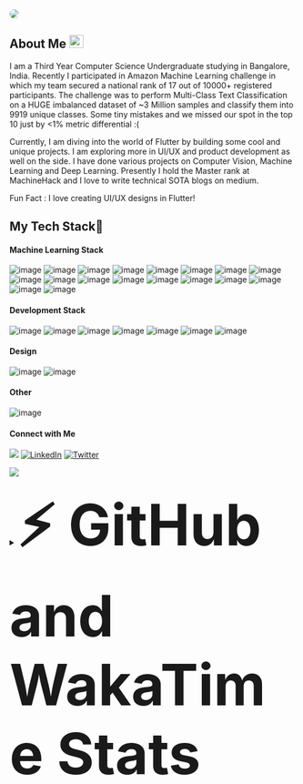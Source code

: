 <img style="border-radius:30px" src="https://raw.githubusercontent.com/nakshatrasinghh/nakshatrasinghh/master/readme.jpg">

## About Me <img src="https://media.giphy.com/media/hvRJCLFzcasrR4ia7z/giphy.gif" width="25px" height="23px">
I am a Third Year Computer Science Undergraduate studying in Bangalore, India.
Recently I participated in Amazon Machine Learning challenge in which my team secured a national rank of 17 out of 10000+ registered participants. The challenge was to perform Multi-Class Text Classification on a HUGE imbalanced dataset of ~3 Million samples and classify them into 9919 unique classes.
Some tiny mistakes and we missed our spot in the top 10 just by <1% metric differential :(
<br>

Currently, I am diving into the world of Flutter by building some cool and unique projects. I am exploring more in UI/UX and product development as well on the side. I have done various projects on Computer Vision, Machine Learning and Deep Learning.
Presently I hold the Master rank at MachineHack and I love to write technical SOTA blogs on medium.
</br>

Fun Fact : I love creating UI/UX designs in Flutter!

## My Tech Stack🚀
#### Machine Learning Stack
![image](https://img.shields.io/badge/Python-3776AB?style=for-the-badge&logo=python&logoColor=white)
![image](https://img.shields.io/badge/pandas%20-%23150458.svg?&style=for-the-badge&logo=pandas&logoColor=white)
![image](https://img.shields.io/badge/numpy%20-%23013243.svg?&style=for-the-badge&logo=numpy&logoColor=white)
![image](https://img.shields.io/badge/Jupyter-F37626.svg?&style=for-the-badge&logo=Jupyter&logoColor=white)
![image](https://img.shields.io/badge/OpenCV-27338e?style=for-the-badge&logo=OpenCV&logoColor=white)
![image](https://img.shields.io/badge/Keras-D00000?style=for-the-badge&logo=Keras&logoColor=white)
![image](https://img.shields.io/badge/TensorFlow-FF6F00?style=for-the-badge&logo=TensorFlow&logoColor=white)
![image](https://img.shields.io/badge/PyTorch-EE4C2C?style=for-the-badge&logo=PyTorch&logoColor=white)
![image](https://img.shields.io/badge/scikit_learn-F7931E?style=for-the-badge&logo=scikit-learn&logoColor=white)
![image](https://img.shields.io/badge/Streamlit-FF4B4B?style=for-the-badge&logo=Streamlit&logoColor=white)
![image](https://img.shields.io/badge/Plotly-239120?style=for-the-badge&logo=plotly&logoColor=white)
![image](https://img.shields.io/badge/PyTorch-Lightning-792EE5?style=for-the-badge&logo=PyTorch-Lightning&logoColor=white)
![image](https://img.shields.io/badge/MySQL-00000F?style=for-the-badge&logo=mysql&logoColor=white)
![image](https://img.shields.io/badge/Flask-000000?style=for-the-badge&logo=flask&logoColor=white)
![image](https://img.shields.io/badge/Docker-2CA5E0?style=for-the-badge&logo=docker&logoColor=white)
![image](https://img.shields.io/badge/DVC-945DD6?style=for-the-badge&logo=dataversioncontrol&logoColor=white)
![image](https://img.shields.io/badge/Heroku-430098?style=for-the-badge&logo=heroku&logoColor=white)
![image](https://img.shields.io/badge/Vercel-000000?style=for-the-badge&logo=vercel&logoColor=white)
<!-- ![image](https://img.shields.io/badge/OpenCV-27338e?style=for-the-badge&logo=OpenCV&logoColor=white) -->
<!-- ![image](https://img.shields.io/badge/Django-092E20?style=for-the-badge&logo=django&logoColor=white) -->

#### Development Stack
![image](https://img.shields.io/badge/Git-F05032?style=for-the-badge&logo=git&logoColor=white)
![image](https://img.shields.io/badge/HTML5-E34F26?style=for-the-badge&logo=html5&logoColor=white)
![image](https://img.shields.io/badge/CSS3-1572B6?style=for-the-badge&logo=css3&logoColor=white)
![image](https://img.shields.io/badge/Tailwind_CSS-38B2AC?style=for-the-badge&logo=tailwind-css&logoColor=white)
![image](https://img.shields.io/badge/Dart-0175C2?style=for-the-badge&logo=dart&logoColor=white)
![image](https://img.shields.io/badge/Flutter-02569B?style=for-the-badge&logo=flutter&logoColor=white)
![image](https://img.shields.io/badge/firebase-ffca28?style=for-the-badge&logo=firebase&logoColor=black)
<!-- ![image](https://img.shields.io/badge/JavaScript-F7DF1E?style=for-the-badge&logo=javascript&logoColor=black) -->
<!-- ![image](https://img.shields.io/badge/React_Native-20232A?style=for-the-badge&logo=react&logoColor=61DAFB) -->
<!-- ![image](https://img.shields.io/badge/Expo-1B1F23?style=for-the-badge&logo=expo&logoColor=white) -->
<!-- ![image](https://img.shields.io/badge/AWS_Amplify-232F3E?style=for-the-badge&logo=amazon-aws&logoColor=white) -->
<!-- ![image](https://img.shields.io/badge/Bootstrap-563D7C?style=for-the-badge&logo=bootstrap&logoColor=white) -->
#### Design
![image](https://img.shields.io/badge/Figma-F24E1E?style=for-the-badge&logo=figma&logoColor=white)
![image](https://img.shields.io/badge/Adobe%20XD-FF61F6?style=for-the-badge&logo=Adobe%20XD&logoColor=white)
<!-- ![image](https://img.shields.io/badge/Canva-%2300C4CC.svg?&style=for-the-badge&logo=Canva&logoColor=white) -->
#### Other
![image](https://img.shields.io/badge/C-00599C?style=for-the-badge&logo=c&logoColor=white)
<!-- ![image](https://img.shields.io/badge/Java-ED8B00?style=for-the-badge&logo=java&logoColor=white) -->
#### Connect with Me
<p align="left">
 <a target="_blank" href="mailto:iamnakshatrasingh@gmail.com"> <img src="https://img.shields.io/badge/Gmail-D14836?style=for-the-badge&logo=gmail&logoColor=white"></a>
<a target="_blank" href="https://www.linkedin.com/in/nakshatrasinghh/"><img alt="LinkedIn" src="https://img.shields.io/badge/linkedin-%230077B5.svg?style=for-the-badge&logo=linkedin&logoColor=white"/></a>
<!-- <a target="_blank" href="https://nakshatrasinghh.medium.com"><img alt="Medium" src="https://img.shields.io/badge/Medium-%23000000.svg?style=for-the-badge&logo=Medium&logoColor=white"/></a> -->
<a target="_blank" href="https://twitter.com/iamnakshatraa"><img alt="Twitter" src="https://img.shields.io/badge/Twitter-%231DA1F2.svg?style=for-the-badge&logo=Twitter&logoColor=white"/></a>
<!-- <a target="_blank" href="https://www.instagram.com/nakshatraa.singhh/">	<img alt="Instagram" src="https://img.shields.io/badge/Instagram-%23E4405F.svg?style=for-the-badge&logo=Instagram&logoColor=white"/></a> -->
<!-- <a target="_blank" href="https://www.kaggle.com/nakshatrasingh">	<img alt="Kaggle" src="https://img.shields.io/badge/Kaggle-20BEFF?style=for-the-badge&logo=Kaggle&logoColor=white"/></a> -->
<!-- <a target="_blank" href="https://www.hackerearth.com/@nakshatra18"> <img src="https://img.shields.io/badge/HackerEarth-%232C3454.svg?&style=for-the-badge&logo=HackerEarth&logoColor=Blue"></a> -->
</p>
</p>



![](https://github-readme-streak-stats.herokuapp.com?user=nakshatrasinghh&theme=dracula&hide_border=true)


<details>	
  <summary><b style="font-size:100px">⚡ GitHub and WakaTime Stats</b></summary>
<img src="https://github-readme-stats-pvt.nakshatrasinghh.vercel.app/api?username=nakshatrasinghh&show_icons=true&theme=material-palenight&layout=compact&count_private=true" />
<img src="https://github-readme-stats.vercel.app/api/top-langs/?username=nakshatrasinghh&layout=compact&hide=jupyter%20notebook&theme=material-palenight"/>
  
<!-- <img src="https://github-readme-stats.vercel.app/api/wakatime?username=nakshatrasinghh&layout=compact"/> -->

  

<!--START_SECTION:waka-->
**🐱 My GitHub Data** 

> 🏆 440 Contributions in the Year 2021
 > 
> 📦 920.8 kB Used in GitHub's Storage 
 > 
> 💼 Opted to Hire
 > 
> 📜 40 Public Repositories 
 > 
> 🔑 46 Private Repositories  
 > 
**I'm an Early 🐤** 

```text
🌞 Morning    224 commits    █████░░░░░░░░░░░░░░░░░░░░   21.27% 
🌆 Daytime    467 commits    ███████████░░░░░░░░░░░░░░   44.35% 
🌃 Evening    331 commits    ███████░░░░░░░░░░░░░░░░░░   31.43% 
🌙 Night      31 commits     ░░░░░░░░░░░░░░░░░░░░░░░░░   2.94%

```
📅 **I'm Most Productive on Thursday** 

```text
Monday       157 commits    ███░░░░░░░░░░░░░░░░░░░░░░   14.91% 
Tuesday      131 commits    ███░░░░░░░░░░░░░░░░░░░░░░   12.44% 
Wednesday    134 commits    ███░░░░░░░░░░░░░░░░░░░░░░   12.73% 
Thursday     184 commits    ████░░░░░░░░░░░░░░░░░░░░░   17.47% 
Friday       161 commits    ███░░░░░░░░░░░░░░░░░░░░░░   15.29% 
Saturday     154 commits    ███░░░░░░░░░░░░░░░░░░░░░░   14.62% 
Sunday       132 commits    ███░░░░░░░░░░░░░░░░░░░░░░   12.54%

```


📊 **This Week I Spent My Time On** 

```text
⌚︎ Time Zone: Asia/Kolkata

💬 Programming Languages: 
Python                   2 hrs 45 mins       ████████████░░░░░░░░░░░░░   48.87% 
Dart                     1 hr 31 mins        ██████░░░░░░░░░░░░░░░░░░░   26.92% 
HTML                     44 mins             ███░░░░░░░░░░░░░░░░░░░░░░   13.02% 
Java                     25 mins             █░░░░░░░░░░░░░░░░░░░░░░░░   7.49% 
CSV                      11 mins             ░░░░░░░░░░░░░░░░░░░░░░░░░   3.35%

🔥 Editors: 
VS Code                  5 hrs 13 mins       ███████████████████████░░   92.51% 
IntelliJ                 25 mins             █░░░░░░░░░░░░░░░░░░░░░░░░   7.49%

🐱‍💻 Projects: 
portsmouth               3 hrs 40 mins       ████████████████░░░░░░░░░   64.93% 
expandable               37 mins             ██░░░░░░░░░░░░░░░░░░░░░░░   10.94% 
stack_images             31 mins             ██░░░░░░░░░░░░░░░░░░░░░░░   9.34% 
oodj                     25 mins             █░░░░░░░░░░░░░░░░░░░░░░░░   7.44% 
ani_onboard              15 mins             █░░░░░░░░░░░░░░░░░░░░░░░░   4.59%

💻 Operating System: 
Mac                      5 hrs 39 mins       █████████████████████████   100.0%

```

**I Mostly Code in Dart** 

```text
Dart                     22 repos            ███████░░░░░░░░░░░░░░░░░░   30.99% 
Jupyter Notebook         19 repos            ██████░░░░░░░░░░░░░░░░░░░   26.76% 
Python                   12 repos            ████░░░░░░░░░░░░░░░░░░░░░   16.9% 
HTML                     10 repos            ███░░░░░░░░░░░░░░░░░░░░░░   14.08% 
TypeScript               3 repos             █░░░░░░░░░░░░░░░░░░░░░░░░   4.23%

```



 Last Updated on 22/09/2021
<!--END_SECTION:waka-->

*NOTE: Top languages does not indicate my skill level or anything like that. It is just a metric of which languages have been hosted by me on GitHub based on the usage across repositories. There are others which I haven't put up on GitHub.*

</details>
